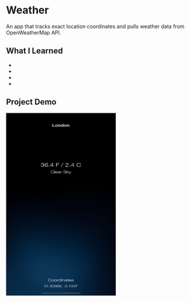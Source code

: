 # Weather
An app that tracks exact location coordinates and pulls weather data from OpenWeatherMap API.

## What I Learned
*
*
*
*

## Project Demo
<img src="https://github.com/NolanOfficial/Weather/blob/master/Screenshot%201.png" height="500" width="300">
